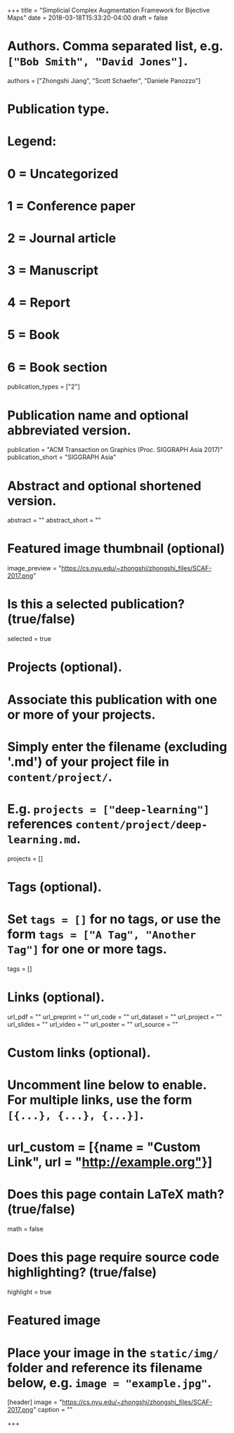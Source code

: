 +++
title = "Simplicial Complex Augmentation Framework for Bijective Maps"
date = 2018-03-18T15:33:20-04:00
draft = false

# Authors. Comma separated list, e.g. `["Bob Smith", "David Jones"]`.
authors = ["Zhongshi Jiang", "Scott Schaefer", "Daniele Panozzo"]

# Publication type.
# Legend:
# 0 = Uncategorized
# 1 = Conference paper
# 2 = Journal article
# 3 = Manuscript
# 4 = Report
# 5 = Book
# 6 = Book section
publication_types = ["2"]

# Publication name and optional abbreviated version.
publication = "ACM Transaction on Graphics (Proc. SIGGRAPH Asia 2017)"
publication_short = "SIGGRAPH Asia"

# Abstract and optional shortened version.
abstract = ""
abstract_short = ""

# Featured image thumbnail (optional)
image_preview = "https://cs.nyu.edu/~zhongshi/zhongshi_files/SCAF-2017.png"

# Is this a selected publication? (true/false)
selected = true

# Projects (optional).
#   Associate this publication with one or more of your projects.
#   Simply enter the filename (excluding '.md') of your project file in `content/project/`.
#   E.g. `projects = ["deep-learning"]` references `content/project/deep-learning.md`.
projects = []

# Tags (optional).
#   Set `tags = []` for no tags, or use the form `tags = ["A Tag", "Another Tag"]` for one or more tags.
tags = []

# Links (optional).
url_pdf = ""
url_preprint = ""
url_code = ""
url_dataset = ""
url_project = ""
url_slides = ""
url_video = ""
url_poster = ""
url_source = ""

# Custom links (optional).
#   Uncomment line below to enable. For multiple links, use the form `[{...}, {...}, {...}]`.
# url_custom = [{name = "Custom Link", url = "http://example.org"}]

# Does this page contain LaTeX math? (true/false)
math = false

# Does this page require source code highlighting? (true/false)
highlight = true

# Featured image
# Place your image in the `static/img/` folder and reference its filename below, e.g. `image = "example.jpg"`.
[header]
image = "https://cs.nyu.edu/~zhongshi/zhongshi_files/SCAF-2017.png"
caption = ""

+++
